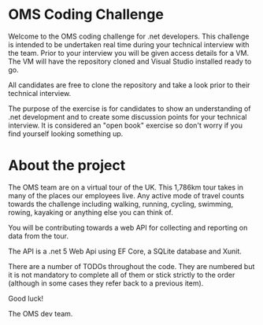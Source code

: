 # OMS Coding Challenge

Welcome to the OMS coding challenge for .net developers. This challenge is intended to be undertaken real time during your technical interview with the team. Prior to your interview you will be given access details for a VM. The VM will have the repository cloned and Visual Studio installed ready to go.

All candidates are free to clone the repository and take a look prior to their technical interview.

The purpose of the exercise is for candidates to show an understanding of .net development and to create some discussion points for your technical interview. It is considered an "open book" exercise so don't worry if you find yourself looking something up.

# About the project

The OMS team are on a virtual tour of the UK. This 1,786km tour takes in many of the places our employees live. Any active mode of travel counts towards the challenge including walking, running, cycling, swimming, rowing, kayaking or anything else you can think of.

You will be contributing towards a web API for collecting and reporting on data from the tour.

The API is a .net 5 Web Api using EF Core, a SQLite database and Xunit.

There are a number of TODOs throughout the code. They are numbered but it is not mandatory to complete all of them or stick strictly to the order (although in some cases they refer back to a previous item).

Good luck!

The OMS dev team.
